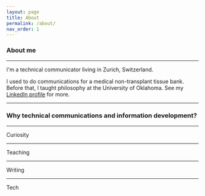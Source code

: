 ```yaml
---
layout: page
title: About
permalink: /about/
nav_order: 1
---
```


### About me

---

I'm a technical communicator living in Zurich, Switzerland.

I used to do communications for a medical non-transplant tissue bank. Before that, I taught philosophy at the University of Oklahoma. See my [LinkedIn profile](www.linkedin.com/in/casey-stull) for more. 

---

### Why technical communications and information development?  

---

Curiosity

---

Teaching

---

Writing

---

Tech
